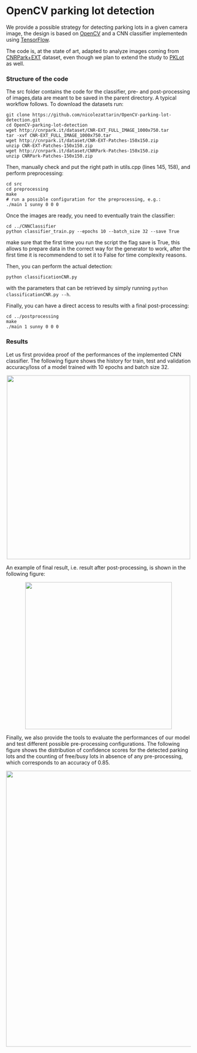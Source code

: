 # OpenCV parking lot detection
 
We provide a possible strategy for detecting parking lots in a given camera image, the design is based on [OpenCV](https://opencv.org/) and a CNN classifier implementedn using [TensorFlow](https://www.tensorflow.org/).

The code is, at the state of art, adapted to analyze images coming from [CNRPark+EXT](http://cnrpark.it) dataset, even though we plan to extend the study to [PKLot](https://web.inf.ufpr.br/vri/databases/parking-lot-database/) as well.

### Structure of the code
The src folder contains the code for the classifier, pre- and post-processing of images,data are meant to be saved in the parent directory.
A typical workflow follows.
To download the datasets run:
```
git clone https://github.com/nicolezattarin/OpenCV-parking-lot-detection.git
cd OpenCV-parking-lot-detection
wget http://cnrpark.it/dataset/CNR-EXT_FULL_IMAGE_1000x750.tar
tar -xvf CNR-EXT_FULL_IMAGE_1000x750.tar
wget http://cnrpark.it/dataset/CNR-EXT-Patches-150x150.zip
unzip CNR-EXT-Patches-150x150.zip
wget http://cnrpark.it/dataset/CNRPark-Patches-150x150.zip
unzip CNRPark-Patches-150x150.zip

````

Then, manually check and put the right path in utils.cpp (lines 145, 158), and perform preprocessing:

```
cd src 
cd preprocessing
make
# run a possible configuration for the preprocessing, e.g.:
./main 1 sunny 0 0 0
```
Once the images are ready, you need to eventually train the classifier:
```
cd ../CNNClassifier
python classifier_train.py --epochs 10 --batch_size 32 --save True
```
make sure that the first time you run the script the flag save is True, this allows to prepare data in the correct way for the generator to work, after the first time it is recommendend to set it to False for time complexity reasons.

Then, you can perform the actual detection:
```
python classificationCNR.py 
```
with the parameters that can be retrieved by simply running `python classificationCNR.py --h`.

Finally, you can have a direct access to results with a final post-processing:
```
cd ../postprocessing
make
./main 1 sunny 0 0 0
```

### Results
Let us first providea proof of the performances of the implemented CNN classifier. The following figure shows the history for train, test and validation accuracy/loss of a model trained with 10 epochs and batch size 32.

<p align="center">
  <img src="figs/10_epochs_32_batch_history.png" width="500" />

</p>

An example of final result, i.e. result after post-processing, is shown in the following figure:

<p align="center">
  <img src="figs/2015-11-12_1239.jpg" width="400" />
</p>

Finally, we also provide the tools to evaluate the performances of our model and test different possible pre-processing configurations.
The following figure shows the distribution of confidence scores for the detected parking lots and the counting of free/busy lots in absence of any pre-processing, which corresponds to an accuracy of 0.85.

<p align="center">
  <img src="figs/confidence_none.png" width="750" />
</p>
